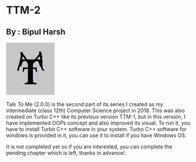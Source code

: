 # TTM-2
## By : Bipul Harsh

<img src="Pics/hi.png">

Talk To Me (2.0.0) is the second part of its series I created as my intermediate (class 12th) Computer Science project in 2018. This was also created on Turbo C++ like its previous version TTM-1, but in this version, I have implemented OOPs concept and also improved its visual. To run it, you have to install Turbo C++ software in your system. Turbo C++ software for windows is provided in it, you can use it to install if you have Windows OS.

It is not completed yet so if you are interested, you can complete the pending chapter which is left, thanks in advance!.
